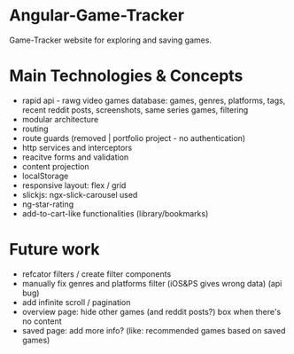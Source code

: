 # Angular-Game-Tracker

Game-Tracker website for exploring and saving games. <br/>

# Main Technologies & Concepts

- rapid api - rawg video games database: games, genres, platforms, tags, recent reddit posts, screenshots, same series games, filtering
- modular architecture
- routing
- route guards (removed | portfolio project - no authentication)
- http services and interceptors
- reacitve forms and validation
- content projection
- localStorage
- responsive layout: flex / grid
- slickjs: ngx-slick-carousel used
- ng-star-rating
- add-to-cart-like functionalities (library/bookmarks)

# Future work

- refcator filters / create filter components
- manually fix genres and platforms filter (iOS&PS gives wrong data) (api bug)
- add infinite scroll / pagination
- overview page: hide other games (and reddit posts?) box when there's no content
- saved page: add more info? (like: recommended games based on saved games)
